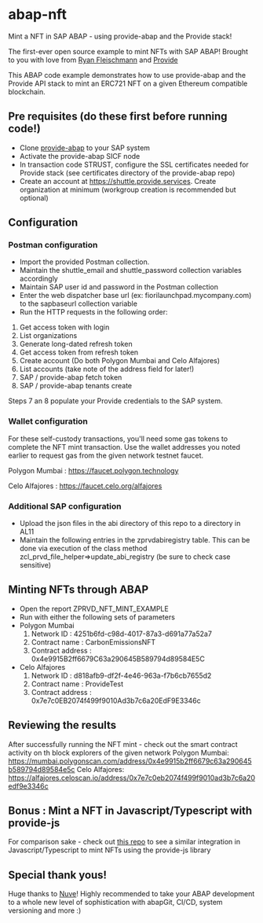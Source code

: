# abap-nft

Mint a NFT in SAP ABAP - using provide-abap and the Provide stack!

The first-ever open source example to mint NFTs with SAP ABAP! Brought to you with love from [Ryan Fleischmann](https://github.com/fleischr) and [Provide](https://github.com/provideplatform)

This ABAP code example demonstrates how to use provide-abap and the Provide API stack to mint an ERC721 NFT on a given Ethereum compatible blockchain.

## Pre requisites (do these first before running code!)
- Clone [provide-abap](https://github.com/provideplatform/provide-abap) to your SAP system
- Activate the provide-abap SICF node
- In transaction code STRUST, configure the SSL certificates needed for Provide stack (see certificates directory of the provide-abap repo)
- Create an account at https://shuttle.provide.services. Create organization at minimum (workgroup creation is recommended but optional)

## Configuration

### Postman configuration
- Import the provided Postman collection. 
- Maintain the shuttle_email and shuttle_password collection variables accordingly
- Maintain SAP user id and password in the Postman collection
- Enter the web dispatcher base url (ex: fiorilaunchpad.mycompany.com) to the sapbaseurl collection variable
- Run the HTTP requests in the following order:
1. Get access token with login
2. List organizations
3. Generate long-dated refresh token
4. Get access token from refresh token
5. Create account (Do both Polygon Mumbai and Celo Alfajores)
6. List accounts (take note of the address field for later!)
7. SAP / provide-abap fetch token
8. SAP / provide-abap tenants create

Steps 7 an 8 populate your Provide credentials to the SAP system. 

### Wallet configuration
For these self-custody transactions, you'll need some gas tokens to complete the NFT mint transaction. Use the wallet addresses you noted earlier to request gas from the given network testnet faucet.

Polygon Mumbai : https://faucet.polygon.technology 

Celo Alfajores : https://faucet.celo.org/alfajores

### Additional SAP configuration
- Upload the json files in the abi directory of this repo to a directory in AL11
- Maintain the following entries in the zprvdabiregistry table. This can be done via execution of the class method zcl_prvd_file_helper=>update_abi_registry (be sure to check case sensitive)

## Minting NFTs through ABAP
- Open the report ZPRVD_NFT_MINT_EXAMPLE
- Run with either the following sets of parameters
- Polygon Mumbai
    1. Network ID : 4251b6fd-c98d-4017-87a3-d691a77a52a7
    2. Contract name : CarbonEmissionsNFT
    3. Contract address : 0x4e9915B2ff6679C63a290645B589794d89584E5C
- Celo Alfajores
    1. Network ID : d818afb9-df2f-4e46-963a-f7b6cb7655d2
    2. Contract name : ProvideTest
    3. Contract address : 0x7e7c0EB2074f499f9010Ad3b7c6a20EdF9E3346c

## Reviewing the results
After successfully running the NFT mint - check out the smart contract activity on th block explorers of the given network
Polygon Mumbai: https://mumbai.polygonscan.com/address/0x4e9915b2ff6679c63a290645b589794d89584e5c
Celo Alfajores: https://alfajores.celoscan.io/address/0x7e7c0eb2074f499f9010ad3b7c6a20edf9e3346c


## Bonus : Mint a NFT in Javascript/Typescript with provide-js
For comparison sake - check out [this repo](https://github.com/fleischr/mint-nft-provide-js) to see a similar integration in Javascript/Typescript to mint NFTs using the provide-js library


## Special thank yous!
Huge thanks to [Nuve](https://nuveplatform.com/)!
Highly recommended to take your ABAP development to a whole new level of sophistication with abapGit, CI/CD, system versioning and more :)

